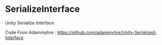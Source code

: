 # SerializeInterface
Unity Serialize Interface

Code From Adammyhre : https://github.com/adammyhre/Unity-Serialized-Interface
